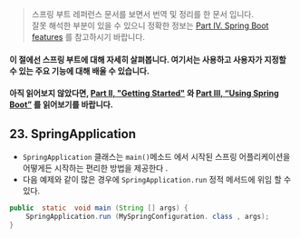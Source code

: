 > 스프링 부트 레퍼런스 문서를 보면서 번역 및 정리를 한 문서 입니다.  
잘못 해석한 부분이 있을 수 있으니 정확한 정보는 [Part IV. Spring Boot features](https://docs.spring.io/spring-boot/docs/current/reference/html/boot-features.html) 를 참고하시기 바랍니다.

#### 이 절에선 스프링 부트에 대해 자세히 살펴봅니다. 여기서는 사용하고 사용자가 지정할 수 있는 주요 기능에 대해 배울 수 있습니다.
#### 아직 읽어보지 않았다면, [Part II, "Getting Started"](https://docs.spring.io/spring-boot/docs/current/reference/html/getting-started.html) 와 [Part III, “Using Spring Boot”](https://docs.spring.io/spring-boot/docs/current/reference/html/using-boot.html) 를 읽어보기를 바랍니다.

## 23. SpringApplication
- `SpringApplication` 클래스는 `main()`메소드 에서 시작된 스프링 어플리케이션을 어떻게든 시작하는 편리한 방법을 제공한다 . 
- 다음 예제와 같이 많은 경우에 `SpringApplication.run` 정적 메서드에 위임 할 수 있다.

```java
public  static  void main (String [] args) {
	SpringApplication.run (MySpringConfiguration. class , args);
}
```

